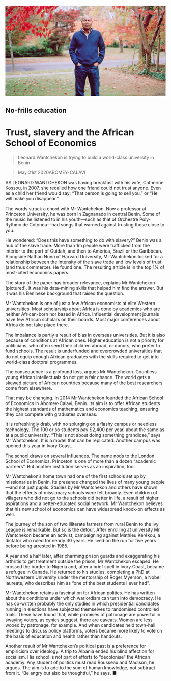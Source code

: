 ![](./images/20200523_MAP001_0.jpg)

## No-frills education

# Trust, slavery and the African School of Economics

> Leonard Wantchekon is trying to build a world-class university in Benin

> May 21st 2020ABOMEY-CALAVI

AS LEONARD WANTCHEKON was having breakfast with his wife, Catherine Kossou, in 2007, she recalled how one friend could not trust anyone. Even as a child her friend would say: “That person is going to sell you,” or “He will make you disappear.”

The words struck a chord with Mr Wantchekon. Now a professor at Princeton University, he was born in Zagnanado in central Benin. Some of the music he listened to in his youth—such as that of Orchestre Poly-Rythmo de Cotonou—had songs that warned against trusting those close to you.

He wondered: “Does this have something to do with slavery?” Benin was a hub of the slave trade. More than 1m people were trafficked from the interior to the port of Ouidah, and then to America, Brazil or the Caribbean. Alongside Nathan Nunn of Harvard University, Mr Wantchekon looked for a relationship between the intensity of the slave trade and low levels of trust (and thus commerce). He found one. The resulting article is in the top 1% of most-cited economics papers.

The story of the paper has broader relevance, explains Mr Wantchekon (pictured). It was his data-mining skills that helped him find the answer. But it was his Beninese background that raised the question.

Mr Wantchekon is one of just a few African economists at elite Western universities. Most scholarship about Africa is done by academics who are neither African-born nor based in Africa. Influential development journals have few African scholars on their boards. Most major conferences about Africa do not take place there.

The imbalance is partly a result of bias in overseas universities. But it is also because of conditions at African ones. Higher education is not a priority for politicians, who often send their children abroad, or donors, who prefer to fund schools. The result is underfunded and overcrowded universities that do not equip enough African graduates with the skills required to get into world-class doctoral programmes.

The consequence is a profound loss, argues Mr Wantchekon. Countless young African intellectuals do not get a fair chance. The world gets a skewed picture of African countries because many of the best researchers come from elsewhere.

That may be changing. In 2014 Mr Wantchekon founded the African School of Economics in Abomey-Calavi, Benin. Its aim is to offer African students the highest standards of mathematics and economics teaching, ensuring they can compete with graduates overseas.

It is refreshingly drab, with no splurging on a flashy campus or needless technology. The 100 or so students pay $2,400 per year, about the same as at a public university. “This is not about doing something grandiose,” says Mr Wantchekon. It is a model that can be replicated. Another campus was opened this year in Ivory Coast.

The school draws on several influences. The name nods to the London School of Economics. Princeton is one of more than a dozen “academic partners”. But another institution serves as an inspiration, too.

Mr Wantchekon’s home town had one of the first schools set up by missionaries in Benin. Its presence changed the lives of many young people—and not just pupils. Studies by Mr Wantchekon and others have shown that the effects of missionary schools were felt broadly. Even children of villagers who did not go to the schools did better in life, a result of higher aspirations and a better-educated social network. Mr Wantchekon believes that his new school of economics can have widespread knock-on effects as well.

The journey of the son of two illiterate farmers from rural Benin to the Ivy League is remarkable. But so is the detour. After enrolling at university Mr Wantchekon became an activist, campaigning against Mathieu Kérékou, a dictator who ruled for nearly 30 years. He lived on the run for five years before being arrested in 1985.

A year and a half later, after charming prison guards and exaggerating his arthritis to get treatment outside the prison, Mr Wantchekon escaped. He crossed the border to Nigeria and, after a brief spell in Ivory Coast, became a refugee in Canada. He returned to his studies, completing a PhD at Northwestern University under the mentorship of Roger Myerson, a Nobel laureate, who describes him as “one of the best students I ever had”.

Mr Wantchekon retains a fascination for African politics. He has written about the conditions under which warlordism can turn into democracy. He has co-written probably the only studies in which presidential candidates running in elections have subjected themselves to randomised controlled trials. These have found that, while promises of patronage are powerful in swaying voters, as cynics suggest, there are caveats. Women are less wooed by patronage, for example. And when candidates held town-hall meetings to discuss policy platforms, voters became more likely to vote on the basis of education and health rather than handouts.

Another result of Mr Wantchekon’s political past is a preference for empiricism over ideology. A trip to Albania ended his blind affection for socialism. His school is not part of efforts to “decolonise” the African academy. Any student of politics must read Rousseau and Madison, he argues. The aim is to add to the sum of human knowledge, not subtract from it. “Be angry but also be thoughtful,” he says. ■
